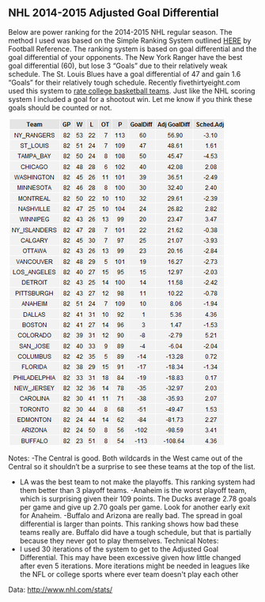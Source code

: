 ## NHL 2014-2015 Adjusted Goal Differential

Below are power ranking for the 2014-2015 NHL regular season.  The method I used was based on the Simple Ranking System outlined [HERE](http://www.pro-football-reference.com/blog/?p=37) by Football Reference.  The ranking system is based on goal differential and the goal differential of your opponents.  The New York Ranger have the best goal differential (60), but lose 3 “Goals” due to their relatively weak schedule.  The St. Louis Blues have a goal differential of 47 and gain 1.6 “Goals” for their relatively tough schedule.  Recently fivethirtyeight.com used this system to [rate college basketball teams](http://fivethirtyeight.com/features/this-years-kentucky-team-is-more-dominant-than-indianas-undefeated-1976-squad/).  Just like the NHL scoring system I included a goal for a shootout win. Let me know if you think these goals should be counted or not.

![alt tag](https://github.com/frutoper/NHLAdjustedGoalDiff/blob/master/Output/EndOfSeasonTable.png)

Notes:
-The Central is good.  Both wildcards in the West came out of the Central so it shouldn’t be a surprise to see these teams at the top of the list. 
- LA was the best team to not make the playoffs.  This ranking system had them better than 3 playoff teams.
-Anaheim is the worst playoff team, which is surprising given their 109 points.  The Ducks average 2.78 goals per game and give up 2.70 goals per game.  Look for another early exit for Anaheim.
-Buffalo and Arizona are really bad.  The spread in goal differential is larger than points. This ranking shows how bad these teams really are.  Buffalo did have a tough schedule, but that is partially because they never got to play themselves. 
Technical Notes:
- I used 30 iterations of the system to get to the Adjusted Goal Differential.  This may have been excessive given how little changed after even 5 iterations.  More iterations might be needed in leagues like the NFL or college sports where ever team doesn't play each other

Data: http://www.nhl.com/stats/

